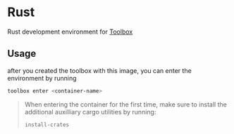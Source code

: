 # Rust

Rust development environment for [Toolbox](containertoolbx.org/)

## Usage

after you created the toolbox with this image, you can enter the environment by running

```bash
toolbox enter <container-name>
```

> When entering the container for the first time, make sure to install the additional auxilliary cargo utilities by running:
>
> ```bash
> install-crates
> ```
